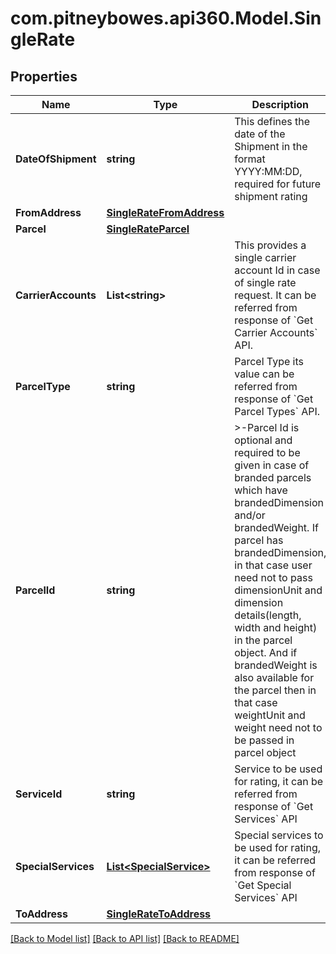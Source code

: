 # com.pitneybowes.api360.Model.SingleRate

## Properties

Name | Type | Description | Notes
------------ | ------------- | ------------- | -------------
**DateOfShipment** | **string** | This defines the date of the Shipment in the format YYYY:MM:DD, required for future shipment rating | [optional] 
**FromAddress** | [**SingleRateFromAddress**](SingleRateFromAddress.md) |  | 
**Parcel** | [**SingleRateParcel**](SingleRateParcel.md) |  | 
**CarrierAccounts** | **List&lt;string&gt;** |  This provides a single carrier account Id in case of single rate request. It can be referred from response of &#x60;Get Carrier Accounts&#x60; API. | 
**ParcelType** | **string** | Parcel Type its value can be referred from response of &#x60;Get Parcel Types&#x60; API. | 
**ParcelId** | **string** | &gt;-Parcel Id is optional and required to be given in case of branded parcels which have brandedDimension and/or brandedWeight. If parcel has brandedDimension, in that case user need not to pass dimensionUnit and dimension details(length, width and height) in the parcel object. And if brandedWeight is also available for the parcel then in that case weightUnit and weight need not to be passed  in parcel object   | [optional] 
**ServiceId** | **string** | Service to be used for rating, it can be referred from response of &#x60;Get Services&#x60; API | 
**SpecialServices** | [**List&lt;SpecialService&gt;**](SpecialService.md) | Special services to be used for rating, it can be referred from response of &#x60;Get Special Services&#x60; API | [optional] 
**ToAddress** | [**SingleRateToAddress**](SingleRateToAddress.md) |  | 

[[Back to Model list]](../README.md#documentation-for-models) [[Back to API list]](../README.md#documentation-for-api-endpoints) [[Back to README]](../README.md)

